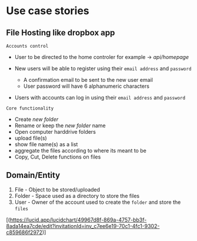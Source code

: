 # Use case stories

## File Hosting like dropbox app

`Accounts control`
- User to be directed to the home controler for example ->  _api/homepage_
- New users will be able to register using their `email address` and `password`
  - A confirmation email to be sent to the new user email
  - User password will have 6 alphanumeric characters

- Users with accounts can log in using their `email address` and `password`

`Core functionality`
- Create _new folder_
- Rename or keep the _new folder_ name
- Open computer harddrive folders
- upload file(s)
- show file name(s) as a list
- aggregate the files according to where its meant to be
- Copy, Cut, Delete functions on files


## Domain/Entity
1. File - Object to be stored/uploaded
2. Folder - Space used as a directory to store the files
3. User - Owner of the account used to create the `folder` and store the `files`

[(https://lucid.app/lucidchart/49967d8f-869a-4757-bb3f-8ada14ea7cde/edit?invitationId=inv_c7ee6e19-70c1-4fc1-9302-c859686f2972)]